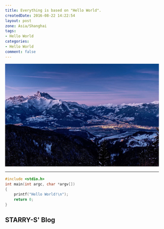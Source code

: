 ```yaml
---
title: Everything is based on "Hello World".
createdDate: 2016-08-22 14:22:54
layout: post
zone: Asia/Shanghai
tags:
- Hello World
categories:
- Hello World
comment: false
---
```

!["Hello World"](images/image.jpg "Hello World")

<!--aplayer
{
    "name": "遊園施設",
    "artist": "帆足圭吾",
    "theme": "#67B577",
    "url": "https://music.starry-s.xyz/music/540b_075e_0453_cae9f8037d04c81f84993977b01792ec.m4a",
    "cover": "https://music.starry-s.xyz/music/cover/18710389371705314.jpg"
}
-->

<!--more-->

----

``` C
#include <stdio.h>
int main(int argc, char *argv[])
{
    printf("Hello World!\n");
    return 0;
}

```


## STARRY-S' Blog
